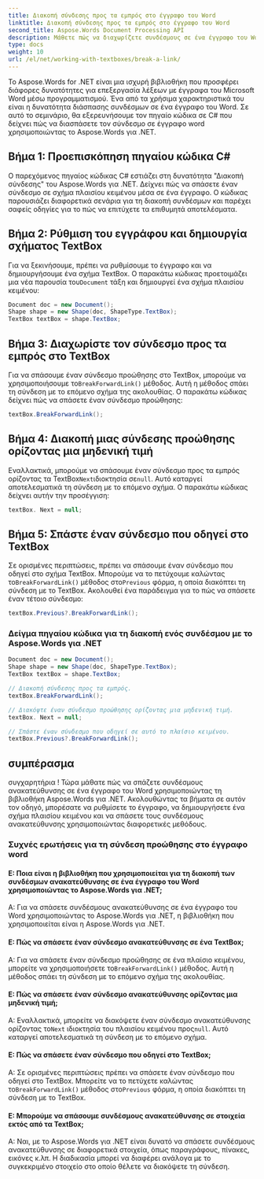 ```yaml
---
title: Διακοπή σύνδεσης προς τα εμπρός στο έγγραφο του Word
linktitle: Διακοπή σύνδεσης προς τα εμπρός στο έγγραφο του Word
second_title: Aspose.Words Document Processing API
description: Μάθετε πώς να διαχωρίζετε συνδέσμους σε ένα έγγραφο του Word με το Aspose.Words για .NET.
type: docs
weight: 10
url: /el/net/working-with-textboxes/break-a-link/
---
```


Το Aspose.Words for .NET είναι μια ισχυρή βιβλιοθήκη που προσφέρει διάφορες δυνατότητες για επεξεργασία λέξεων με έγγραφα του Microsoft Word μέσω προγραμματισμού. Ένα από τα χρήσιμα χαρακτηριστικά του είναι η δυνατότητα διάσπασης συνδέσμων σε ένα έγγραφο του Word. Σε αυτό το σεμινάριο, θα εξερευνήσουμε τον πηγαίο κώδικα σε C# που δείχνει πώς να διασπάσετε τον σύνδεσμο σε έγγραφο word χρησιμοποιώντας το Aspose.Words για .NET.

## Βήμα 1: Προεπισκόπηση πηγαίου κώδικα C#

Ο παρεχόμενος πηγαίος κώδικας C# εστιάζει στη δυνατότητα "Διακοπή σύνδεσης" του Aspose.Words για .NET. Δείχνει πώς να σπάσετε έναν σύνδεσμο σε σχήμα πλαισίου κειμένου μέσα σε ένα έγγραφο. Ο κώδικας παρουσιάζει διαφορετικά σενάρια για τη διακοπή συνδέσμων και παρέχει σαφείς οδηγίες για το πώς να επιτύχετε τα επιθυμητά αποτελέσματα.

## Βήμα 2: Ρύθμιση του εγγράφου και δημιουργία σχήματος TextBox

 Για να ξεκινήσουμε, πρέπει να ρυθμίσουμε το έγγραφο και να δημιουργήσουμε ένα σχήμα TextBox. Ο παρακάτω κώδικας προετοιμάζει μια νέα παρουσία του`Document` τάξη και δημιουργεί ένα σχήμα πλαισίου κειμένου:

```csharp
Document doc = new Document();
Shape shape = new Shape(doc, ShapeType.TextBox);
TextBox textBox = shape.TextBox;
```

## Βήμα 3: Διαχωρίστε τον σύνδεσμο προς τα εμπρός στο TextBox

 Για να σπάσουμε έναν σύνδεσμο προώθησης στο TextBox, μπορούμε να χρησιμοποιήσουμε το`BreakForwardLink()` μέθοδος. Αυτή η μέθοδος σπάει τη σύνδεση με το επόμενο σχήμα της ακολουθίας. Ο παρακάτω κώδικας δείχνει πώς να σπάσετε έναν σύνδεσμο προώθησης:

```csharp
textBox.BreakForwardLink();
```

## Βήμα 4: Διακοπή μιας σύνδεσης προώθησης ορίζοντας μια μηδενική τιμή

 Εναλλακτικά, μπορούμε να σπάσουμε έναν σύνδεσμο προς τα εμπρός ορίζοντας τα TextBox`Next`ιδιοκτησία σε`null`. Αυτό καταργεί αποτελεσματικά τη σύνδεση με το επόμενο σχήμα. Ο παρακάτω κώδικας δείχνει αυτήν την προσέγγιση:

```csharp
textBox. Next = null;
```

## Βήμα 5: Σπάστε έναν σύνδεσμο που οδηγεί στο TextBox

 Σε ορισμένες περιπτώσεις, πρέπει να σπάσουμε έναν σύνδεσμο που οδηγεί στο σχήμα TextBox. Μπορούμε να το πετύχουμε καλώντας το`BreakForwardLink()` μέθοδος στο`Previous` φόρμα, η οποία διακόπτει τη σύνδεση με το TextBox. Ακολουθεί ένα παράδειγμα για το πώς να σπάσετε έναν τέτοιο σύνδεσμο:

```csharp
textBox.Previous?.BreakForwardLink();
```

### Δείγμα πηγαίου κώδικα για τη διακοπή ενός συνδέσμου με το Aspose.Words για .NET

```csharp
Document doc = new Document();
Shape shape = new Shape(doc, ShapeType.TextBox);
TextBox textBox = shape.TextBox;

// Διακοπή σύνδεσης προς τα εμπρός.
textBox.BreakForwardLink();

// Διακόψτε έναν σύνδεσμο προώθησης ορίζοντας μια μηδενική τιμή.
textBox. Next = null;

// Σπάστε έναν σύνδεσμο που οδηγεί σε αυτό το πλαίσιο κειμένου.
textBox.Previous?.BreakForwardLink();
```

## συμπέρασμα

συγχαρητήρια ! Τώρα μάθατε πώς να σπάζετε συνδέσμους ανακατεύθυνσης σε ένα έγγραφο του Word χρησιμοποιώντας τη βιβλιοθήκη Aspose.Words για .NET. Ακολουθώντας τα βήματα σε αυτόν τον οδηγό, μπορέσατε να ρυθμίσετε το έγγραφο, να δημιουργήσετε ένα σχήμα πλαισίου κειμένου και να σπάσετε τους συνδέσμους ανακατεύθυνσης χρησιμοποιώντας διαφορετικές μεθόδους.

### Συχνές ερωτήσεις για τη σύνδεση προώθησης στο έγγραφο word

#### Ε: Ποια είναι η βιβλιοθήκη που χρησιμοποιείται για τη διακοπή των συνδέσμων ανακατεύθυνσης σε ένα έγγραφο του Word χρησιμοποιώντας το Aspose.Words για .NET;

Α: Για να σπάσετε συνδέσμους ανακατεύθυνσης σε ένα έγγραφο του Word χρησιμοποιώντας το Aspose.Words για .NET, η βιβλιοθήκη που χρησιμοποιείται είναι η Aspose.Words για .NET.

#### Ε: Πώς να σπάσετε έναν σύνδεσμο ανακατεύθυνσης σε ένα TextBox;

 Α: Για να σπάσετε έναν σύνδεσμο προώθησης σε ένα πλαίσιο κειμένου, μπορείτε να χρησιμοποιήσετε το`BreakForwardLink()` μέθοδος. Αυτή η μέθοδος σπάει τη σύνδεση με το επόμενο σχήμα της ακολουθίας.

#### Ε: Πώς να σπάσετε έναν σύνδεσμο ανακατεύθυνσης ορίζοντας μια μηδενική τιμή;

Α: Εναλλακτικά, μπορείτε να διακόψετε έναν σύνδεσμο ανακατεύθυνσης ορίζοντας το`Next` ιδιοκτησία του πλαισίου κειμένου προς`null`. Αυτό καταργεί αποτελεσματικά τη σύνδεση με το επόμενο σχήμα.

#### Ε: Πώς να σπάσετε έναν σύνδεσμο που οδηγεί στο TextBox;

 Α: Σε ορισμένες περιπτώσεις πρέπει να σπάσετε έναν σύνδεσμο που οδηγεί στο TextBox. Μπορείτε να το πετύχετε καλώντας το`BreakForwardLink()` μέθοδος στο`Previous` φόρμα, η οποία διακόπτει τη σύνδεση με το TextBox.

#### Ε: Μπορούμε να σπάσουμε συνδέσμους ανακατεύθυνσης σε στοιχεία εκτός από τα TextBox;

Α: Ναι, με το Aspose.Words για .NET είναι δυνατό να σπάσετε συνδέσμους ανακατεύθυνσης σε διαφορετικά στοιχεία, όπως παραγράφους, πίνακες, εικόνες κ.λπ. Η διαδικασία μπορεί να διαφέρει ανάλογα με το συγκεκριμένο στοιχείο στο οποίο θέλετε να διακόψετε τη σύνδεση.
